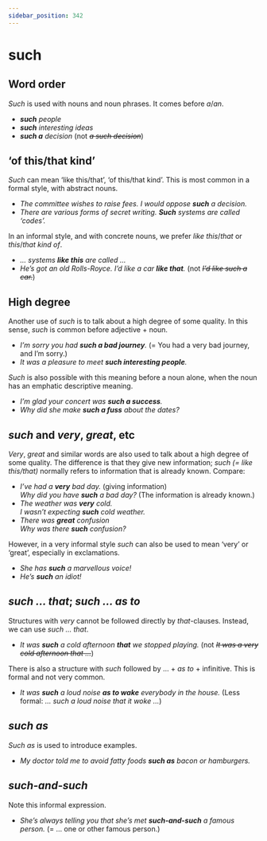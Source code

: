 ```yaml
---
sidebar_position: 342
---
```


# such

## Word order

*Such* is used with nouns and noun phrases. It comes before *a*/*an*.

- ***such** people*
- ***such** interesting ideas*
- ***such a** decision* (not *~~a such decision~~*)

## ‘of this/that kind’

*Such* can mean ‘like this/that’, ‘of this/that kind’. This is most common in a formal style, with abstract nouns.

- *The committee wishes to raise fees. I would oppose **such** a decision.*
- *There are various forms of secret writing. **Such** systems are called ‘codes’.*

In an informal style, and with concrete nouns, we prefer *like this*/*that* or *this*/*that kind of*.

- *… systems **like this** are called …*
- *He’s got an old Rolls-Royce. I’d like a car **like that**.* (not *~~I’d like such a car.~~*)

## High degree

Another use of *such* is to talk about a high degree of some quality. In this sense, *such* is common before adjective + noun.

- *I’m sorry you had **such a bad journey**.* (= You had a very bad journey, and I’m sorry.)
- *It was a pleasure to meet **such interesting people**.*

*Such* is also possible with this meaning before a noun alone, when the noun has an emphatic descriptive meaning.

- *I’m glad your concert was **such a success**.*
- *Why did she make **such a fuss** about the dates?*

## *such* and *very*, *great*, etc

*Very*, *great* and similar words are also used to talk about a high degree of some quality. The difference is that they give new information; *such (= like this/that)* normally refers to information that is already known. Compare:

- *I’ve had a **very** bad day.* (giving information)  
  *Why did you have **such** a bad day?* (The information is already known.)
- *The weather was **very** cold.*  
  *I wasn’t expecting **such** cold weather.*
- *There was **great** confusion*  
  *Why was there **such** confusion?*

However, in a very informal style *such* can also be used to mean ‘very’ or ‘great’, especially in exclamations.

- *She has **such** a marvellous voice!*
- *He’s **such** an idiot!*

## *such … that*; *such … as to*

Structures with *very* cannot be followed directly by *that*\-clauses. Instead, we can use *such … that*.

- *It was **such** a cold afternoon **that** we stopped playing.* (not *~~It was a very cold afternoon that …~~*)

There is also a structure with *such* followed by … + *as to* + infinitive. This is formal and not very common.

- *It was **such** a loud noise **as to wake** everybody in the house.* (Less formal: *… *such* a loud noise *that it woke* …*)

## *such as*

*Such as* is used to introduce examples.

- *My doctor told me to avoid fatty foods **such as** bacon or hamburgers.*

## *such-and-such*

Note this informal expression.

- *She’s always telling you that she’s met **such-and-such** a famous person.* (= … one or other famous person.)
